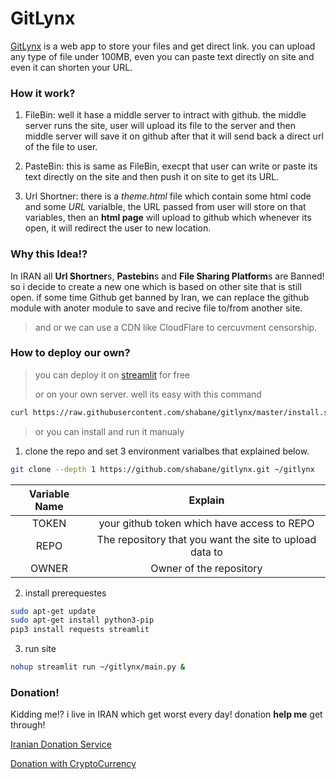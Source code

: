 # GitLynx

[GitLynx](https://gitlinks.ir/) is a web app to store your files and get direct link.
you can upload any type of file under 100MB, even you can paste text directly on site and
even it can shorten your URL.



### How it work?

1. FileBin: well it hase a middle server to intract with github.
the middle server runs the site, user will upload its file to the server
and then middle server will save it on github after that it will send back a direct url
of the file to user.

2. PasteBin: this is same as FileBin, execpt that user can write or paste
its text directly on the site and then push it on site to get its URL.

3. Url Shortner: there is a *theme.html* file which contain some html code
and some *URL* varialble, the URL passed from user will store on that variables,
then an **html page** will upload to github which whenever its open, it will
redirect the user to new location.



### Why this Idea!?

In IRAN all **Url Shortner**s, **Pastebin**s and **File Sharing Platform**s are Banned!
so i decide to create a new one which is based on other site that is still open.
if some time Github get banned by Iran, we can replace the github module with anoter module
to save and recive file to/from another site.

> and or we can use a CDN like CloudFlare to cercuvment censorship.



### How to deploy our own?

> you can deploy it on [streamlit](https://share.streamlit.io/) for free
>
> or on your own server. well its easy with this command

```bash
curl https://raw.githubusercontent.com/shabane/gitlynx/master/install.sh | sh
```

> or you can install  and run it manualy

1. clone the repo and set 3 environment varialbes that explained below.

```bash
git clone --depth 1 https://github.com/shabane/gitlynx.git ~/gitlynx
```

|Variable Name|Explain|
|:-----------:|:-----:|
|   TOKEN     | your github token which have access to REPO |
|   REPO      | The repository that you want the site to upload data to |
|   OWNER     | Owner of the repository |

2. install prerequestes

```bash
sudo apt-get update
sudo apt-get install python3-pip
pip3 install requests streamlit
```

3. run site

```bash
nohup streamlit run ~/gitlynx/main.py &
```

### Donation!

Kidding me!? i live in IRAN which get worst every day!
donation **help me** get through!

[Iranian Donation Service](https://daramet.com/shabane)

[Donation with CryptoCurrency](https://shabane.github.io/donate.html)
